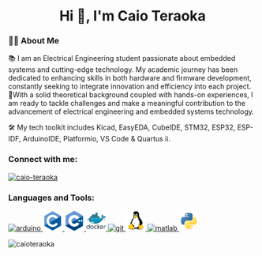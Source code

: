 <div> 
<img height="200" scr="https://www.opencadd.com.br/hubfs/Imported_Blog_Media/close-em-placa-de-circuito.jpg" />
</div>
<h1 align="center">Hi 👋, I'm Caio Teraoka</h1>
<h3>👩‍💻  About Me </h3>
📚 I am an Electrical Engineering student passionate about embedded systems and cutting-edge technology. My academic journey has been dedicated to enhancing skills in both hardware and firmware development, constantly seeking to integrate innovation and efficiency into each project.
<br>
🔭With a solid theoretical background coupled with hands-on experiences, I am ready to tackle challenges and make a meaningful contribution to the advancement of electrical engineering and embedded systems technology.

🛠️ My tech toolkit includes Kicad, EasyEDA, CubeIDE, STM32, ESP32, ESP-IDF, ArduinoIDE, Platformio, VS Code & Quartus ii.

<h3 align="left">Connect with me:</h3>
<p align="left">
<a href="https://linkedin.com/in/caio-teraoka" target="blank"><img align="center" src="https://raw.githubusercontent.com/rahuldkjain/github-profile-readme-generator/master/src/images/icons/Social/linked-in-alt.svg" alt="caio-teraoka" height="30" width="40" /></a>
</p>

<h3 align="left">Languages and Tools:</h3>
<p align="left"> <a href="https://www.arduino.cc/" target="_blank" rel="noreferrer"> <img src="https://cdn.worldvectorlogo.com/logos/arduino-1.svg" alt="arduino" width="40" height="40"/> </a> <a href="https://www.cprogramming.com/" target="_blank" rel="noreferrer"> <img src="https://raw.githubusercontent.com/devicons/devicon/master/icons/c/c-original.svg" alt="c" width="40" height="40"/> </a> <a href="https://www.w3schools.com/cpp/" target="_blank" rel="noreferrer"> <img src="https://raw.githubusercontent.com/devicons/devicon/master/icons/cplusplus/cplusplus-original.svg" alt="cplusplus" width="40" height="40"/> </a> <a href="https://www.docker.com/" target="_blank" rel="noreferrer"> <img src="https://raw.githubusercontent.com/devicons/devicon/master/icons/docker/docker-original-wordmark.svg" alt="docker" width="40" height="40"/> </a> <a href="https://git-scm.com/" target="_blank" rel="noreferrer"> <img src="https://www.vectorlogo.zone/logos/git-scm/git-scm-icon.svg" alt="git" width="40" height="40"/> </a> <a href="https://www.linux.org/" target="_blank" rel="noreferrer"> <img src="https://raw.githubusercontent.com/devicons/devicon/master/icons/linux/linux-original.svg" alt="linux" width="40" height="40"/> </a> <a href="https://www.mathworks.com/" target="_blank" rel="noreferrer"> <img src="https://upload.wikimedia.org/wikipedia/commons/2/21/Matlab_Logo.png" alt="matlab" width="40" height="40"/> </a> <a href="https://www.python.org" target="_blank" rel="noreferrer"> <img src="https://raw.githubusercontent.com/devicons/devicon/master/icons/python/python-original.svg" alt="python" width="40" height="40"/> </a> </p>

<p><img align="center" src="https://github-readme-stats.vercel.app/api/top-langs?username=caioteraoka&show_icons=true&locale=en&layout=compact" alt="caioteraoka" /></p>
